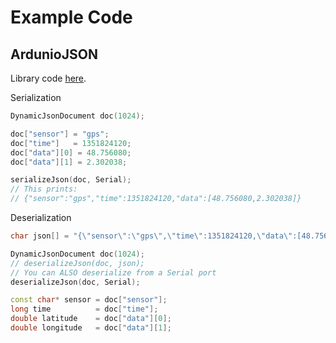 # Example Code

## ArdunioJSON

Library code [here](https://arduinojson.org/).

Serialization

```cpp
DynamicJsonDocument doc(1024);

doc["sensor"] = "gps";
doc["time"]   = 1351824120;
doc["data"][0] = 48.756080;
doc["data"][1] = 2.302038;

serializeJson(doc, Serial);
// This prints:
// {"sensor":"gps","time":1351824120,"data":[48.756080,2.302038]}
```

Deserialization

```cpp
char json[] = "{\"sensor\":\"gps\",\"time\":1351824120,\"data\":[48.756080,2.302038]}";

DynamicJsonDocument doc(1024);
// deserializeJson(doc, json);
// You can ALSO deserialize from a Serial port
deserializeJson(doc, Serial);

const char* sensor = doc["sensor"];
long time          = doc["time"];
double latitude    = doc["data"][0];
double longitude   = doc["data"][1];
```
